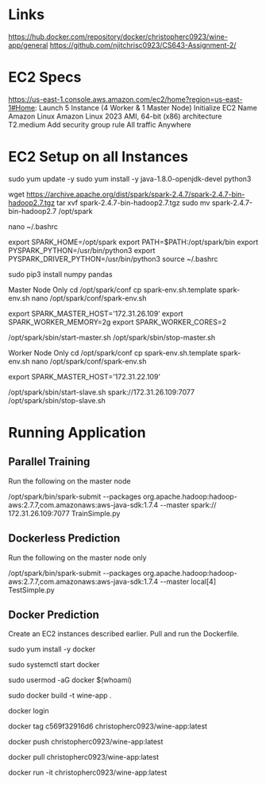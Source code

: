 # Links
https://hub.docker.com/repository/docker/christopherc0923/wine-app/general
https://github.com/njitchrisc0923/CS643-Assignment-2/

# EC2 Specs

https://us-east-1.console.aws.amazon.com/ec2/home?region=us-east-1#Home:
Launch 5 Instance (4 Worker & 1 Master Node)
Initialize EC2 Name
Amazon Linux
Amazon Linux 2023 AMI, 64-bit (x86) architecture
T2.medium
Add security group rule
All traffic
Anywhere

# EC2 Setup on all Instances

sudo yum update -y
sudo yum install -y java-1.8.0-openjdk-devel python3

wget https://archive.apache.org/dist/spark/spark-2.4.7/spark-2.4.7-bin-hadoop2.7.tgz
tar xvf spark-2.4.7-bin-hadoop2.7.tgz
sudo mv spark-2.4.7-bin-hadoop2.7 /opt/spark

nano ~/.bashrc

export SPARK_HOME=/opt/spark
export PATH=$PATH:/opt/spark/bin
export PYSPARK_PYTHON=/usr/bin/python3
export PYSPARK_DRIVER_PYTHON=/usr/bin/python3
source ~/.bashrc

sudo pip3 install numpy pandas

Master Node Only
cd /opt/spark/conf
cp spark-env.sh.template spark-env.sh
nano /opt/spark/conf/spark-env.sh

export SPARK_MASTER_HOST='172.31.26.109’
export SPARK_WORKER_MEMORY=2g
export SPARK_WORKER_CORES=2

/opt/spark/sbin/start-master.sh
/opt/spark/sbin/stop-master.sh

Worker Node Only
cd /opt/spark/conf
cp spark-env.sh.template spark-env.sh
nano /opt/spark/conf/spark-env.sh

export SPARK_MASTER_HOST='172.31.22.109'

/opt/spark/sbin/start-slave.sh spark://172.31.26.109:7077
/opt/spark/sbin/stop-slave.sh

# Running Application

## Parallel Training 

Run the following on the master node

/opt/spark/bin/spark-submit --packages org.apache.hadoop:hadoop-aws:2.7.7,com.amazonaws:aws-java-sdk:1.7.4 --master spark:// 172.31.26.109:7077 TrainSimple.py

## Dockerless Prediction

Run the following on the master node only

/opt/spark/bin/spark-submit --packages org.apache.hadoop:hadoop-aws:2.7.7,com.amazonaws:aws-java-sdk:1.7.4 --master local[4]  TestSimple.py


## Docker Prediction

Create an EC2 instances described earlier. Pull and run the Dockerfile.

sudo yum install -y docker

sudo systemctl start docker

sudo usermod -aG docker $(whoami)

sudo docker build -t wine-app .

docker login

docker tag c569f32916d6 christopherc0923/wine-app:latest

docker push christopherc0923/wine-app:latest

docker pull christopherc0923/wine-app:latest

docker run -it christopherc0923/wine-app:latest 






